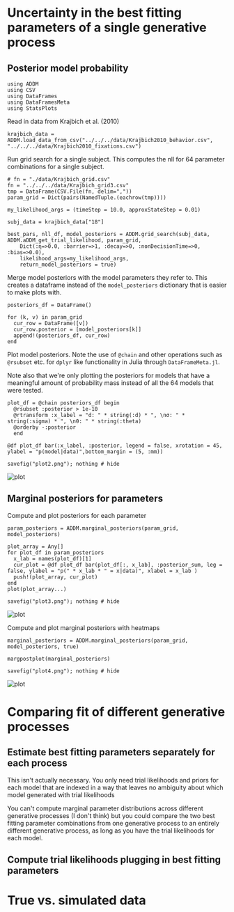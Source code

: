 # Uncertainty in the best fitting parameters of a single generative process

## Posterior model probability

```@repl 1
using ADDM
using CSV
using DataFrames
using DataFramesMeta
using StatsPlots
```

Read in data from Krajbich et al. (2010)

```@repl 1
krajbich_data = ADDM.load_data_from_csv("../../../data/Krajbich2010_behavior.csv", "../../../data/Krajbich2010_fixations.csv")
```

Run grid search for a single subject. This computes the nll for 64 parameter combinations for a single subject.

```@repl 1
# fn = "./data/Krajbich_grid.csv"
fn = "../../../data/Krajbich_grid3.csv"
tmp = DataFrame(CSV.File(fn, delim=","))
param_grid = Dict(pairs(NamedTuple.(eachrow(tmp))))

my_likelihood_args = (timeStep = 10.0, approxStateStep = 0.01)

subj_data = krajbich_data["18"]
  
best_pars, nll_df, model_posteriors = ADDM.grid_search(subj_data, ADDM.aDDM_get_trial_likelihood, param_grid, 
    Dict(:η=>0.0, :barrier=>1, :decay=>0, :nonDecisionTime=>0, :bias=>0.0), 
    likelihood_args=my_likelihood_args, 
    return_model_posteriors = true)

```

Merge model posteriors with the model parameters they refer to. This creates a dataframe instead of the `model_posteriors` dictionary that is easier to make plots with.

```@repl 1
posteriors_df = DataFrame()

for (k, v) in param_grid
  cur_row = DataFrame([v])
  cur_row.posterior = [model_posteriors[k]]
  append!(posteriors_df, cur_row)
end
```

Plot model posteriors. Note the use of `@chain` and other operations such as `@rsubset` etc. for `dplyr` like functionality in Julia through `DataFrameMeta.jl`.  

Note also that we're only plotting the posteriors for models that have a meaningful amount of probability mass instead of all the 64 models that were tested.

```@repl 1
plot_df = @chain posteriors_df begin
  @rsubset :posterior > 1e-10
  @rtransform :x_label = "d: " * string(:d) * ", \nσ: " * string(:sigma) * ", \nθ: " * string(:theta) 
  @orderby -:posterior
  end

@df plot_df bar(:x_label, :posterior, legend = false, xrotation = 45, ylabel = "p(model|data)",bottom_margin = (5, :mm))

savefig("plot2.png"); nothing # hide
```
![plot](plot2.png)

## Marginal posteriors for parameters


Compute and plot posteriors for each parameter

```@repl 1
param_posteriors = ADDM.marginal_posteriors(param_grid, model_posteriors)

plot_array = Any[]
for plot_df in param_posteriors
  x_lab = names(plot_df)[1]
  cur_plot = @df plot_df bar(plot_df[:, x_lab], :posterior_sum, leg = false, ylabel = "p(" * x_lab * " = x|data)", xlabel = x_lab )
  push!(plot_array, cur_plot) 
end
plot(plot_array...)

savefig("plot3.png"); nothing # hide
```
![plot](plot3.png)

Compute and plot marginal posteriors with heatmaps

```@repl 1
marginal_posteriors = ADDM.marginal_posteriors(param_grid, model_posteriors, true)

margpostplot(marginal_posteriors)

savefig("plot4.png"); nothing # hide
```
![plot](plot4.png)


# Comparing fit of different generative processes

## Estimate best fitting parameters separately for each process

This isn't actually necessary. You only need trial likelihoods and priors for each model that are indexed in a way that leaves no ambiguity about which model generated with trial likelihoods

You can't compute marginal parameter distributions across different generative processes (I don't think) but you could compare the two best fitting parameter combinations from one generative process to an entirely different generative process, as long as you have the trial likelihoods for each model.

## Compute trial likelihoods plugging in best fitting parameters


# True vs. simulated data
